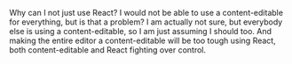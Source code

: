Why can I not just use React? I would not be able to use a content-editable for everything, but is that a problem? I am actually not sure, but everybody else is using a content-editable, so I am just assuming I should too. And making the entire editor a content-editable will be too tough using React, both content-editable and React fighting over control.